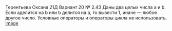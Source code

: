 Терентьева Оксана 21Д
Вариант 20
№ 2.43
Даны два целых числа a и b. Если aделится на b или b делится на a, то вывести 1, иначе — любое другое число. Условные операторы и операторы цикла не использовать.
[image](https://user-images.githubusercontent.com/113889184/218053143-b0cceafb-5727-4a98-a317-2a38c869ef9a.png)

